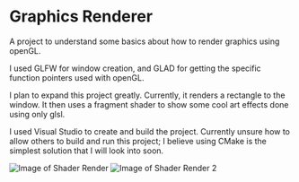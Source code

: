 # Graphics Renderer

A project to understand some basics about how to render graphics using openGL.

I used GLFW for window creation, and GLAD for getting the specific function pointers used with openGL.

I plan to expand this project greatly. Currently, it renders a rectangle to the window. It then 
uses a fragment shader to show some cool art effects done using only glsl.

I used Visual Studio to create and build the project. Currently unsure how to allow others to build and run this project; I believe
using CMake is the simplest solution that I will look into soon.

![Image of Shader Render](OpenGLSetup/images/my_shader_render_3.gif)
![Image of Shader Render 2](OpenGLSetup/images/my_shader_render.gif)
